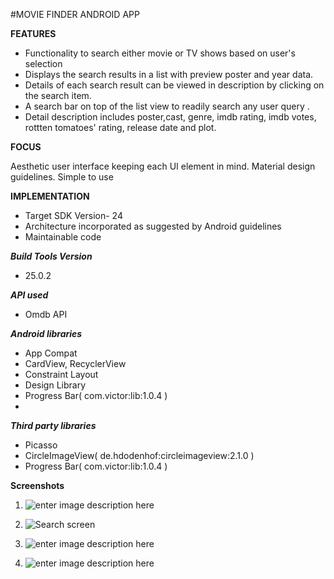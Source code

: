#MOVIE FINDER ANDROID APP


 **FEATURES**

 - Functionality to search either movie or TV shows based on user's selection
 - Displays the search results in a list with preview poster and year data.
 - Details of each search result can be viewed in description by clicking on the search item.
 - A search bar on top of the list view to readily search any user query .
 - Detail description includes poster,cast, genre, imdb rating, imdb votes, rottten tomatoes' rating, release date and plot.

**FOCUS**

Aesthetic user interface keeping each UI element in mind.
Material design guidelines.
Simple to use

**IMPLEMENTATION**

 - Target SDK Version- 24
 - Architecture incorporated as suggested by Android guidelines
 - Maintainable code

 ***Build Tools Version***

 - 25.0.2


 ***API used***

 -  Omdb API

 ***Android libraries***
 - App Compat
 - CardView, RecyclerView
 - Constraint Layout
 - Design Library
 - Progress Bar( com.victor:lib:1.0.4 )
 -
 ***Third party libraries***
 - Picasso
 - CircleImageView( de.hdodenhof:circleimageview:2.1.0 )
 - Progress Bar( com.victor:lib:1.0.4 )





**Screenshots**

 1. ![enter image description here](https://scontent-sin6-1.xx.fbcdn.net/v/t34.0-12/16344183_1842580849347025_1979347130_n.jpg?oh=0b5bcb671a5b7af9f25783ce7bbbd154&oe=588C8B37)

 2. ![Search screen](https://scontent-sin6-1.xx.fbcdn.net/v/t34.0-12/16176098_1842545002683943_385174217_n.jpg?oh=f986ab27fd097a6403b9b0192f41f945&oe=588D6FD4)

 3. ![enter image description here](https://scontent-sin6-1.xx.fbcdn.net/v/t34.0-12/16244519_1842580852680358_1612867168_n.jpg?oh=7b8131d32c9c3191d6b135af0496ec06&oe=588DAD89)

 4. ![enter image description here](https://scontent-sin6-1.xx.fbcdn.net/v/t34.0-12/16395625_1842580819347028_1724703409_n.jpg?oh=7c698bf2f32969b4d88a36bd8cf5ad34&oe=588D88BB)
